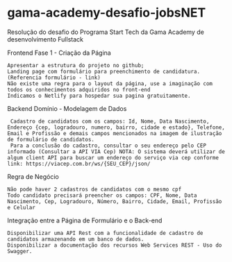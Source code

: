 # gama-academy-desafio-jobsNET
Resolução do desafio do Programa Start Tech da Gama Academy de desenvolvimento Fullstack

Frontend
Fase 1 - Criação da Página

    Apresentar a estrutura do projeto no github;
    Landing page com formulário para preenchimento de candidatura. (Referencia formulário - link)
    Não existe uma regra para o layout da página, use a imaginação com todos os conhecimentos adquiridos no front-end
    Indicamos o Netlify para hospedar sua pagina gratuitamente.


Backend
Domínio - Modelagem de Dados

     Cadastro de candidatos com os campos: Id, Nome, Data Nascimento, Endereço {cep, logradouro, numero, bairro, cidade e estado}, Telefone, Email e Profissão e demais campos mencionados na imagem de ilustração de formulário de candidatos.
     Para a conclusão do cadastro, consultar o seu endereço pelo CEP informado (Consultar a API VIA Cep) NOTA: O sistema deverá utilizar de algum client API para buscar um endereço do serviço via cep conforme link: https://viacep.com.br/ws/{SEU_CEP}/json/

Regra de Negócio

    Não pode haver 2 cadastros de candidatos com o mesmo cpf
    Todo candidato precisará preencher os campos: CPF, Nome, Data Nascimento, Cep, Logradouro, Número, Bairro, Cidade, Email, Profissão e Celular

Integração entre a Página de Formulário e o Back-end

    Disponibilizar uma API Rest com a funcionalidade de cadastro de candidatos armazenando em um banco de dados.
    Disponibilizar a documentação dos recursos Web Services REST - Uso do Swagger.
